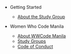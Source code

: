 - Getting Started
  - [About the Study Group](README.md)

- Women Who Code Manila
  - [About WWCode Manila](wwcodemanila/about.md)
  - [Study Groups](wwcodemanila/study_groups.md)
  - [Code of Conduct](wwcodemanila/code_of_conduct.md)
